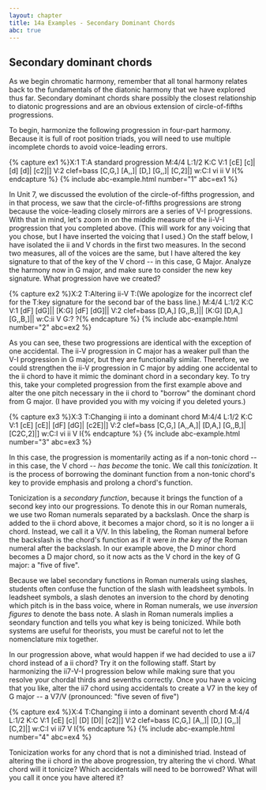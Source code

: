 ```yaml
---
layout: chapter
title: 14a Examples - Secondary Dominant Chords
abc: true
---
```


## Secondary dominant chords

As we begin chromatic harmony, remember that all tonal harmony relates back to the fundamentals of the diatonic harmony that we have explored thus far. Secondary dominant chords share possibly the closest relationship to diatonic progressions and are an obvious extension of circle-of-fifths progressions.

To begin, harmonize the following progression in four-part harmony. Because it is full of root position triads, you will need to use multiple incomplete chords to avoid voice-leading errors.

{% capture ex1 %}X:1
T:A standard progression
M:4/4
L:1/2
K:C
V:1
[cE] [c]| [d] [d]| [c2]|]
V:2 clef=bass
[C,G,] [A,,]| [D,] [G,,]| [C,2]|]
w:C:I vi ii V I{% endcapture %}
{% include abc-example.html number="1" abc=ex1 %}

In Unit 7, we discussed the evolution of the circle-of-fifths progression, and in that process, we saw that the circle-of-fifths progressions are strong because the voice-leading closely mirrors are a series of V-I progressions. With that in mind, let's zoom in on the middle measure of the ii-V-I progression that you completed above. (This will work for any voicing that you chose, but I have inserted the voicing that I used.) On the staff below, I have isolated the ii and V chords in the first two measures. In the second two measures, all of the voices are the same, but I have altered the key signature to that of the key of the V chord -- in this case, G Major. Analyze the harmony now in G major, and make sure to consider the new key signature. What progression have we created? 

{% capture ex2 %}X:2
T:Altering ii-V
T:(We apologize for the incorrect clef for the
T:key signature for the second bar of the bass line.)
M:4/4
L:1/2
K:C
V:1
[dF] [dG]|| [K:G] [dF] [dG]||
V:2 clef=bass
[D,A,] [G,,B,]|| [K:G] [D,A,] [G,,B,]||
w:C:ii V G:? ?{% endcapture %}
{% include abc-example.html number="2" abc=ex2 %}

As you can see, these two progressions are identical with the exception of one accidental. The ii-V progression in C major has a weaker pull than the V-I progression in G major, but they are functionally similar. Therefore, we could strengthen the ii-V progression in C major by adding one accidental to the ii chord to have it mimic the dominant chord in a secondary key. To try this, take your completed progression from the first example above and alter the one pitch necessary in the ii chord to "borrow" the dominant chord from G major. (I have provided you with my voicing if you deleted yours.)

{% capture ex3 %}X:3
T:Changing ii into a dominant chord
M:4/4
L:1/2
K:C
V:1
[cE] [cE]| [dF] [dG]| [c2E]|]
V:2 clef=bass
[C,G,] [A,,A,]| [D,A,] [G,,B,]| [C2C,2]|]
w:C:I vi ii V I{% endcapture %}
{% include abc-example.html number="3" abc=ex3 %}

In this case, the progression is momentarily acting as if a non-tonic chord -- in this case, the V chord -- *has become* the tonic. We call this *tonicization*. It is the process of borrowing the dominant function from a non-tonic chord's key to provide emphasis and prolong a chord's function. 

Tonicization is a *secondary function*, because it brings the function of a second key into our progressions. To denote this in our Roman numerals, we use two Roman numerals separated by a backslash. Once the sharp is added to the ii chord above, it becomes a major chord, so it is no longer a ii chord. Instead, we call it a V/V. In this labeling, the Roman numeral before the backslash is the chord's function as if it were *in the key of* the Roman numeral after the backslash. In our example above, the D minor chord becomes a D major chord, so it now acts as the V chord in the key of G major: a "five of five". 

Because we label secondary functions in Roman numerals using slashes, students often confuse the function of the slash with leadsheet symbols. In leadsheet symbols, a slash denotes an inversion to the chord by denoting which pitch is in the bass voice, where in Roman numerals, we use *inversion figures* to denote the bass note. A slash in Roman numerals implies a seondary function and tells you what key is being tonicized. While both systems are useful for theorists, you must be careful not to let the nomenclature mix together.

In our progression above, what would happen if we had decided to use a ii7 chord instead of a ii chord? Try it on the following staff. Start by harmonizing the ii7-V-I progression below while making sure that you resolve your chordal thirds and sevenths correctly. Once you have a voicing that you like, alter the ii7 chord using accidentals to create a V7 in the key of G major -- a V7/V (pronounced: "five seven of five")

{% capture ex4 %}X:4
T:Changing ii into a dominant seventh chord
M:4/4
L:1/2
K:C
V:1
[cE] [c]| [D] [D]| [c2]|]
V:2 clef=bass
[C,G,] [A,,]| [D,] [G,,]| [C,2]|]
w:C:I vi ii7 V I{% endcapture %}
{% include abc-example.html number="4" abc=ex4 %}

Tonicization works for any chord that is not a diminished triad. Instead of altering the ii chord in the above progression, try altering the vi chord. What chord will it tonicize? Which accidentals will need to be borrowed? What will you call it once you have altered it? 